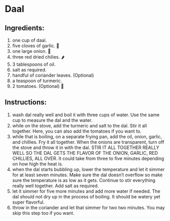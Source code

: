 # Daal

## Ingredients:

1. one cup of daal.
2. five cloves of garlic. 🧄
3. one large onion. 🧅
4. three red dried chilies. 🌶
5. 3 tablespoons of oil.
6. salt as required.
7. handful of coriander leaves. (Optional)
8. a teaspoon of turmeric.
9. 2 tomatoes. (Optional) 🍅

## Instructions:

1. wash dal really well and boil it with three cups of water. Use the same cup to measure the dal and the water.
2. while on the stove, add the turmeric and salt to the dal. Stir it all together. Here, you can also add the tomatoes if you want to.
3. while that is boiling, on a separate frying pan, add the oil, onion, garlic, and chillies. Fry it all together. When the onions are transparent, turn off the stove and throw it in with the dal. STIR IT ALL TOGETHER REALLY WELL SO THE DAL GETS THE FLAVOR OF THE ONION, GARLIC, RED CHILLIES, ALL OVER. It could take from three to five minutes depending on how high the heat is.
4. when the dal starts bubbling up, lower the temperature and let it simmer for at least seven minutes. Make sure the dal doesn’t overflow so make sure the temperature is as low as it gets. Continue to stir everything really well together. Add salt as required.
5. let it simmer for five more minutes and add more water if needed. The dal should not dry up in the process of boiling. It should be watery yet super flavorful.
6. throw in the coriander and let that simmer for two two minutes. You may skip this step too if you want.
